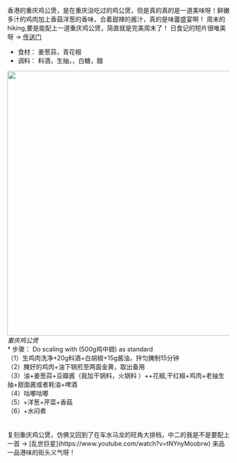 香港的重庆鸡公煲，是在重庆没吃过的鸡公煲，但是真的真的是一道美味呀！鲜嫩多汁的鸡肉加上香菇洋葱的香味，合着甜辣的酱汁，真的是味蕾盛宴啊！
周末的hiking,要是能配上一道重庆鸡公煲，简直就是完美周末了！
日食记的短片很唯美呀 -> [传送门](https://www.youtube.com/watch?v=5tfD3IfplCI&t=122s)
* 食材： 姜葱蒜，青花椒
* 调料： 料酒，生抽，，白糖，醋

<p float="left">
  <img src="/images/Feb2022_smhgr.jpg" width="600" align="left" style="margin-right: 3em"/>  
</p>
<em>重庆鸡公煲</em>
<br/>
* 步骤： Do scaling with (500g鸡中翅) as standard </br>
        （1）生鸡肉洗净+20g料酒+白胡椒+15g酱油，拌匀腌制15分钟</br>
        （2）腌好的鸡肉+油下锅煎至两面金黄，取出备用</br>
        （3）油+姜葱蒜+豆瓣酱（我加干锅料，火锅料 ）++花椒,干红椒+鸡肉+老抽生抽+甜面酱或者耗油+啤酒</br>
        （4）咕嘟咕嘟 </br>
        （5）+洋葱+芹菜+香菇</br>
        （6）+水闷煮</br>
<br/><br/>      
复刻重庆鸡公煲，仿佛又回到了在车水马龙的旺角大排档，中二的我是不是要配上一首  -> [乱世巨星](https://www.youtube.com/watch?v=tNYnyMoobrw) 来品一品港味的街头义气呀！
